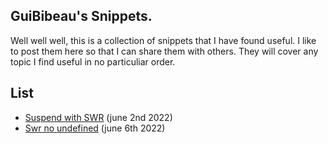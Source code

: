 ## GuiBibeau's Snippets.

Well well well, this is a collection of snippets that I have found useful. I like to post them here so that I can share them with others.
They will cover any topic I find useful in no particuliar order.

## List

- [Suspend with SWR](./snippets/pages/mexican-suspense.js) (june 2nd 2022)
- [Swr no undefined](./snippets/pages/swr-ssr-no-undefined.js) (june 6th 2022)
